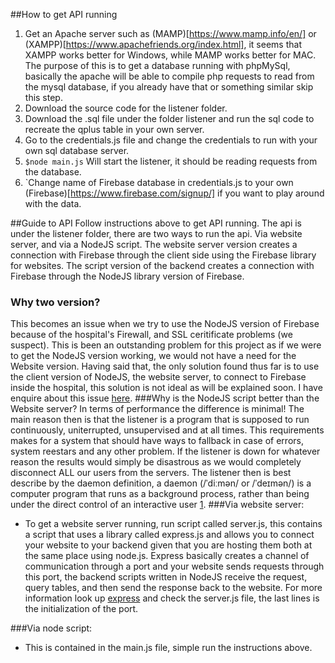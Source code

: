 ##How to get API running
1. Get an Apache server such as (MAMP)[https://www.mamp.info/en/] or (XAMPP)[https://www.apachefriends.org/index.html], it seems that XAMPP works 
better for Windows, while MAMP works better for MAC. The purpose of this is to get a database running with phpMySql, basically the apache will be
able to compile php requests to read from the mysql database, if you already have that or something similar skip this step.
2. Download the source code for the listener folder.
3. Download the .sql file under the folder listener and run the sql code to recreate the qplus table in your own server.
4. Go to the credentials.js file and change the credentials to run with your own sql database server.
5. `$node main.js` Will start the listener, it should be reading requests from the database.
6. `Change name of Firebase database in credentials.js to your own (Firebase)[https://www.firebase.com/signup/] if you want to play around with the data.

##Guide to API
Follow instructions above to get API running.
The api is under the listener folder, there are two ways to run the api. Via website server, and via a NodeJS script.
The website server version creates a connection with Firebase through the client side using the Firebase library for websites. The script version of the backend creates a connection with Firebase through the NodeJS library version of Firebase. 
### Why two version?
This becomes an issue when we try to use the NodeJS version of Firebase because of the hospital's Firewall, and SSL ceritificate problems (we suspect). This is been an outstanding problem for this project as if we were to get the NodeJS version working, we would not have a  need for the Website version. Having said that, the only solution found thus far is to use the client version of NodeJS, the website server, to connect to Firebase inside the hospital, this solution is not ideal as will be explained soon. I have enquire about this issue [here](https://groups.google.com/forum/#!searchin/firebase-talk/node$20firebase/firebase-talk/zuckXyk9Rj0/fQHyE8cgCgAJ).
###Why is the NodeJS script better than the Website server?
In terms of performance the difference is minimal! The main reason then is that the listener is a program that is supposed to run continuously, uniterrupted, unsupervised and at all times. This requirements makes for a system that should have ways to fallback in case of errors, system reestars and any other problem. If the listener is down for whatever reason the results would simply be disastrous as we would completely disconnect ALL our users from the servers. 
The listener then is best describe by the daemon definition, a daemon (/ˈdiːmən/ or /ˈdeɪmən/) is a computer program that runs as a background process, rather than being under the direct control of an interactive user [1](https://en.wikipedia.org/wiki/Daemon_(computing)).
###Via website server:

* To get a website server running, run script called server.js, this contains a script that uses a library called express.js and allows     you to connect your website to your backend given that you are hosting them both at the same place using node.js. Express basically      creates a channel of communication through a port and your website sends requests through this port, the backend scripts written in      NodeJS receive the request, query tables, and then send the response back to the website. For more information look up             [express](http://expressjs.com/) and check the server.js file, the last lines is the initialization of the port.

###Via node script:
* This is contained in the main.js file, simple run the instructions above.

